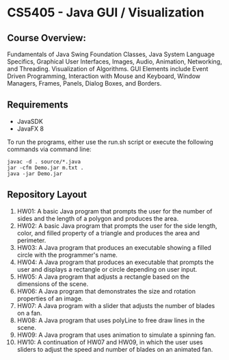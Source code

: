 # CS5405 - Java GUI / Visualization

## Course Overview: 
Fundamentals of Java Swing Foundation Classes, Java System Language Specifics, Graphical User Interfaces, Images, Audio, Animation, Networking, and Threading. Visualization of Algorithms. GUI Elements include Event Driven Programming, Interaction with Mouse and Keyboard, Window Managers, Frames, Panels, Dialog Boxes, and Borders.

## Requirements
* JavaSDK
* JavaFX 8

To run the programs, either use the run.sh script or execute the following commands via command line:
```
javac -d . source/*.java
jar -cfm Demo.jar m.txt .
java -jar Demo.jar
```


## Repository Layout

1. HW01: A basic Java program that prompts the user for the number of sides and the length of a polygon and produces the area.
2. HW02: A basic Java program that prompts the user for the side length, color, and filled property of a triangle and produces the area and perimeter.
3. HW03: A Java program that produces an executable showing a filled circle with the programmer's name.
4. HW04: A Java program that produces an executable that prompts the user and displays a rectangle or circle depending on user input.
5. HW05: A Java program that adjusts a rectangle based on the dimensions of the scene.
6. HW06: A Java program that demonstrates the size and rotation properties of an image.
7. HW07: A Java program with a slider that adjusts the number of blades on a fan.
8. HW08: A Java program that uses polyLine to free draw lines in the scene.
9. HW09: A Java program that uses animation to simulate a spinning fan. 
10. HW10: A continuation of HW07 and HW09, in which the user uses sliders to adjust the speed and number of blades on an animated fan.


